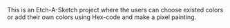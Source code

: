 This is an Etch-A-Sketch project where the users can choose existed colors or add
their own colors using Hex-code and make a pixel painting.
